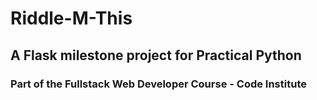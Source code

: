 # Riddle-M-This
## A Flask milestone project for Practical Python
### Part of the Fullstack Web Developer Course - Code Institute